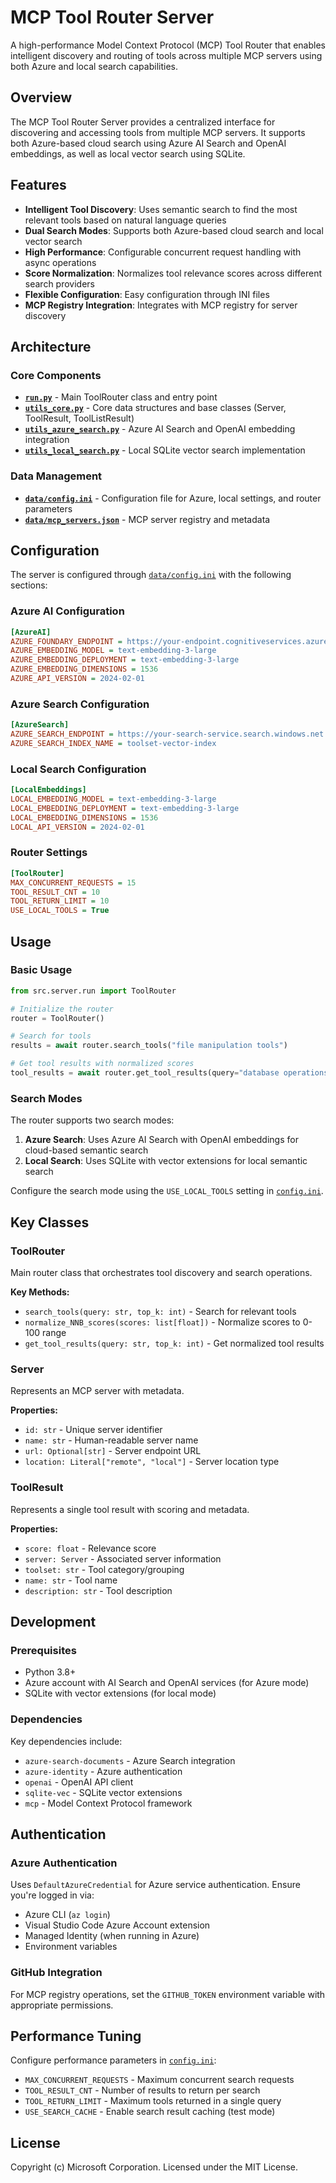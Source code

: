 # MCP Tool Router Server

A high-performance Model Context Protocol (MCP) Tool Router that enables intelligent discovery and routing of tools across multiple MCP servers using both Azure and local search capabilities.

## Overview

The MCP Tool Router Server provides a centralized interface for discovering and accessing tools from multiple MCP servers. It supports both Azure-based cloud search using Azure AI Search and OpenAI embeddings, as well as local vector search using SQLite.

## Features

- **Intelligent Tool Discovery**: Uses semantic search to find the most relevant tools based on natural language queries
- **Dual Search Modes**: Supports both Azure-based cloud search and local vector search
- **High Performance**: Configurable concurrent request handling with async operations
- **Score Normalization**: Normalizes tool relevance scores across different search providers
- **Flexible Configuration**: Easy configuration through INI files
- **MCP Registry Integration**: Integrates with MCP registry for server discovery

## Architecture

### Core Components

- **[`run.py`](run.py)** - Main ToolRouter class and entry point
- **[`utils_core.py`](utils_core.py)** - Core data structures and base classes (Server, ToolResult, ToolListResult)
- **[`utils_azure_search.py`](utils_azure_search.py)** - Azure AI Search and OpenAI embedding integration
- **[`utils_local_search.py`](utils_local_search.py)** - Local SQLite vector search implementation

### Data Management

- **[`data/config.ini`](data/config.ini)** - Configuration file for Azure, local settings, and router parameters
- **[`data/mcp_servers.json`](data/mcp_servers.json)** - MCP server registry and metadata

## Configuration

The server is configured through [`data/config.ini`](data/config.ini) with the following sections:

### Azure AI Configuration
```ini
[AzureAI]
AZURE_FOUNDARY_ENDPOINT = https://your-endpoint.cognitiveservices.azure.com/
AZURE_EMBEDDING_MODEL = text-embedding-3-large
AZURE_EMBEDDING_DEPLOYMENT = text-embedding-3-large
AZURE_EMBEDDING_DIMENSIONS = 1536
AZURE_API_VERSION = 2024-02-01
```

### Azure Search Configuration
```ini
[AzureSearch]
AZURE_SEARCH_ENDPOINT = https://your-search-service.search.windows.net
AZURE_SEARCH_INDEX_NAME = toolset-vector-index
```

### Local Search Configuration
```ini
[LocalEmbeddings]
LOCAL_EMBEDDING_MODEL = text-embedding-3-large
LOCAL_EMBEDDING_DEPLOYMENT = text-embedding-3-large
LOCAL_EMBEDDING_DIMENSIONS = 1536
LOCAL_API_VERSION = 2024-02-01
```

### Router Settings
```ini
[ToolRouter]
MAX_CONCURRENT_REQUESTS = 15
TOOL_RESULT_CNT = 10
TOOL_RETURN_LIMIT = 10
USE_LOCAL_TOOLS = True
```

## Usage

### Basic Usage

```python
from src.server.run import ToolRouter

# Initialize the router
router = ToolRouter()

# Search for tools
results = await router.search_tools("file manipulation tools")

# Get tool results with normalized scores
tool_results = await router.get_tool_results(query="database operations", top_k=5)
```

### Search Modes

The router supports two search modes:

1. **Azure Search**: Uses Azure AI Search with OpenAI embeddings for cloud-based semantic search
2. **Local Search**: Uses SQLite with vector extensions for local semantic search

Configure the search mode using the `USE_LOCAL_TOOLS` setting in [`config.ini`](data/config.ini).

## Key Classes

### ToolRouter
Main router class that orchestrates tool discovery and search operations.

**Key Methods:**
- `search_tools(query: str, top_k: int)` - Search for relevant tools
- `normalize_NNB_scores(scores: list[float])` - Normalize scores to 0-100 range
- `get_tool_results(query: str, top_k: int)` - Get normalized tool results

### Server
Represents an MCP server with metadata.

**Properties:**
- `id: str` - Unique server identifier
- `name: str` - Human-readable server name
- `url: Optional[str]` - Server endpoint URL
- `location: Literal["remote", "local"]` - Server location type

### ToolResult
Represents a single tool result with scoring and metadata.

**Properties:**
- `score: float` - Relevance score
- `server: Server` - Associated server information
- `toolset: str` - Tool category/grouping
- `name: str` - Tool name
- `description: str` - Tool description

## Development

### Prerequisites

- Python 3.8+
- Azure account with AI Search and OpenAI services (for Azure mode)
- SQLite with vector extensions (for local mode)

### Dependencies

Key dependencies include:
- `azure-search-documents` - Azure Search integration
- `azure-identity` - Azure authentication
- `openai` - OpenAI API client
- `sqlite-vec` - SQLite vector extensions
- `mcp` - Model Context Protocol framework

## Authentication

### Azure Authentication
Uses `DefaultAzureCredential` for Azure service authentication. Ensure you're logged in via:
- Azure CLI (`az login`)
- Visual Studio Code Azure Account extension
- Managed Identity (when running in Azure)
- Environment variables

### GitHub Integration
For MCP registry operations, set the `GITHUB_TOKEN` environment variable with appropriate permissions.

## Performance Tuning

Configure performance parameters in [`config.ini`](data/config.ini):

- `MAX_CONCURRENT_REQUESTS` - Maximum concurrent search requests
- `TOOL_RESULT_CNT` - Number of results to return per search
- `TOOL_RETURN_LIMIT` - Maximum tools returned in a single query
- `USE_SEARCH_CACHE` - Enable search result caching (test mode)

## License

Copyright (c) Microsoft Corporation. Licensed under the MIT License.